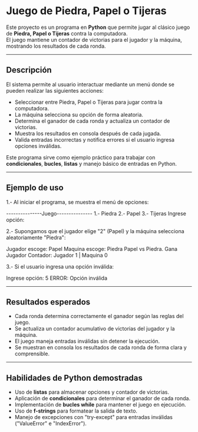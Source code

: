 # Juego de Piedra, Papel o Tijeras

Este proyecto es un programa en **Python** que permite jugar al clásico juego de **Piedra, Papel o Tijeras** contra la computadora.  
El juego mantiene un contador de victorias para el jugador y la máquina, mostrando los resultados de cada ronda.

---

## Descripción

El sistema permite al usuario interactuar mediante un menú donde se pueden realizar las siguientes acciones:

- Seleccionar entre Piedra, Papel o Tijeras para jugar contra la computadora.  
- La máquina selecciona su opción de forma aleatoria.  
- Determina el ganador de cada ronda y actualiza un contador de victorias.  
- Muestra los resultados en consola después de cada jugada.  
- Valida entradas incorrectas y notifica errores si el usuario ingresa opciones inválidas.

Este programa sirve como ejemplo práctico para trabajar con **condicionales**, **bucles**, **listas** y manejo básico de entradas en Python.

---

## Ejemplo de uso

1.- Al iniciar el programa, se muestra el menú de opciones:

---------------Juego---------------
1.- Piedra
2.- Papel
3.- Tijeras
Ingrese opción:

2.- Supongamos que el jugador elige "2" (Papel) y la máquina selecciona aleatoriamente "Piedra":

Jugador escoge: Papel
Maquina escoge: Piedra
Papel vs Piedra. Gana Jugador
Contador: Jugador 1 | Maquina 0

3.- Si el usuario ingresa una opción inválida:

Ingrese opción: 5
ERROR: Opción inválida

---

## Resultados esperados

- Cada ronda determina correctamente el ganador según las reglas del juego.  
- Se actualiza un contador acumulativo de victorias del jugador y la máquina.  
- El juego maneja entradas inválidas sin detener la ejecución.  
- Se muestran en consola los resultados de cada ronda de forma clara y comprensible.

---

## Habilidades de Python demostradas

- Uso de **listas** para almacenar opciones y contador de victorias.  
- Aplicación de **condicionales** para determinar el ganador de cada ronda.  
- Implementación de **bucles while** para mantener el juego en ejecución.  
- Uso de **f-strings** para formatear la salida de texto.  
- Manejo de excepciones con "try-except" para entradas inválidas ("ValueError" e "IndexError"). 